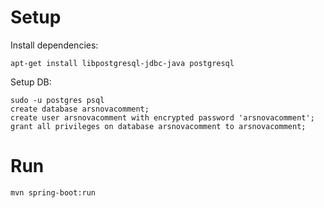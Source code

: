 # Setup

Install dependencies:
```
apt-get install libpostgresql-jdbc-java postgresql
```

Setup DB:

```
sudo -u postgres psql
create database arsnovacomment;
create user arsnovacomment with encrypted password 'arsnovacomment';
grant all privileges on database arsnovacomment to arsnovacomment;
```


# Run
`mvn spring-boot:run`
